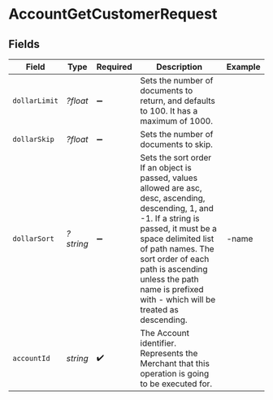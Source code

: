 # AccountGetCustomerRequest


## Fields

| Field                                                                                                                                                                                                                                                                                                     | Type                                                                                                                                                                                                                                                                                                      | Required                                                                                                                                                                                                                                                                                                  | Description                                                                                                                                                                                                                                                                                               | Example                                                                                                                                                                                                                                                                                                   |
| --------------------------------------------------------------------------------------------------------------------------------------------------------------------------------------------------------------------------------------------------------------------------------------------------------- | --------------------------------------------------------------------------------------------------------------------------------------------------------------------------------------------------------------------------------------------------------------------------------------------------------- | --------------------------------------------------------------------------------------------------------------------------------------------------------------------------------------------------------------------------------------------------------------------------------------------------------- | --------------------------------------------------------------------------------------------------------------------------------------------------------------------------------------------------------------------------------------------------------------------------------------------------------- | --------------------------------------------------------------------------------------------------------------------------------------------------------------------------------------------------------------------------------------------------------------------------------------------------------- |
| `dollarLimit`                                                                                                                                                                                                                                                                                             | *?float*                                                                                                                                                                                                                                                                                                  | :heavy_minus_sign:                                                                                                                                                                                                                                                                                        | Sets the number of documents to return, and defaults to 100. It has a maximum of 1000.                                                                                                                                                                                                                    |                                                                                                                                                                                                                                                                                                           |
| `dollarSkip`                                                                                                                                                                                                                                                                                              | *?float*                                                                                                                                                                                                                                                                                                  | :heavy_minus_sign:                                                                                                                                                                                                                                                                                        | Sets the number of documents to skip.                                                                                                                                                                                                                                                                     |                                                                                                                                                                                                                                                                                                           |
| `dollarSort`                                                                                                                                                                                                                                                                                              | *?string*                                                                                                                                                                                                                                                                                                 | :heavy_minus_sign:                                                                                                                                                                                                                                                                                        | Sets the sort order If an object is passed, values allowed are asc, desc, ascending, descending, 1, and -1. If a string is passed, it must be a space delimited list of path names. The sort order of each path is ascending unless the path name is prefixed with - which will be treated as descending. | -name                                                                                                                                                                                                                                                                                                     |
| `accountId`                                                                                                                                                                                                                                                                                               | *string*                                                                                                                                                                                                                                                                                                  | :heavy_check_mark:                                                                                                                                                                                                                                                                                        | The Account identifier. Represents the Merchant that this operation is going to be executed for.                                                                                                                                                                                                          |                                                                                                                                                                                                                                                                                                           |
